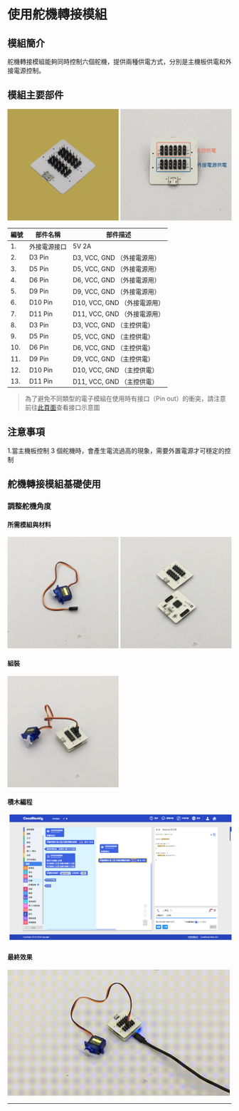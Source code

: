 # 使用舵機轉接模組

## 模組簡介

舵機轉接模組能夠同時控制六個舵機，提供兩種供電方式，分別是主機板供電和外接電源控制。

## 模組主要部件

<img src="/media/cocomod/modPic_0014_Layer 8 copy2.jpg" width="250"/>
<img src="/media/servoHub--withDescription.jpg" width="250"/>


|編號 |部件名稱 | 部件描述  |
|-  |-  |-  |
|1. |外接電源接口  | 5V 2A|
|2. |D3 Pin |D3, VCC, GND （外接電源用）|
|3. |D5 Pin |D5, VCC, GND （外接電源用）|
|4. |D6 Pin |D6, VCC, GND （外接電源用）|
|5. |D9 Pin |D9, VCC, GND （外接電源用）|
|6. |D10 Pin |D10, VCC, GND （外接電源用）|
|7. |D11 Pin |D11, VCC, GND （外接電源用）|
|8. |D3 Pin |D3, VCC, GND （主控供電）|
|9. |D5 Pin |D5, VCC, GND （主控供電）|
|10. |D6 Pin |D6, VCC, GND （主控供電）|
|11. |D9 Pin |D9, VCC, GND （主控供電）|
|12. |D10 Pin |D10, VCC, GND （主控供電）|
|13. |D11 Pin |D11, VCC, GND （主控供電）|

> 為了避免不同類型的電子模組在使用時有接口（Pin out）的衝突，請注意前往[此頁面](/cocomod/pinout-map)查看接口示意圖

## 注意事項

1.當主機板控制 3 個舵機時，會產生電流過高的現象，需要外置電源才可穩定的控制

## 舵機轉接模組基礎使用

### 調整舵機角度

#### 所需模組與材料

<img src="../media/servo.jpeg" width="250"/>
<img src="../media/servoHub__main--split.jpeg" width="250"/>

#### 組裝

<img src="../media/servoHub__main--assemble.jpeg" width="250"/>


#### 積木編程

![env__main--blockly](../media/servoHub__main--blockly-1.jpeg)


#### 最終效果

<img src="../media/servoHub__sample--1.gif" width="500"/>


---
